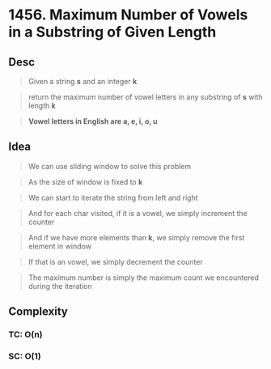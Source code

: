 # 1456. Maximum Number of Vowels in a Substring of Given Length

## Desc

> Given a string **s** and an integer **k**

> return the maximum number of vowel letters in any substring of **s** with length **k**

> **Vowel letters in English are a, e, i, o, u**

## Idea

> We can use sliding window to solve this problem

> As the size of window is fixed to **k**

> We can start to iterate the string from left and right

> And for each char visited, if it is a vowel, we simply increment the counter

> And if we have more elements than **k**, we simply remove the first element in window

> If that is an vowel, we simply decrement the counter

> The maximum number is simply the maximum count we encountered during the iteration

## Complexity

### TC: O(n)

### SC: O(1)